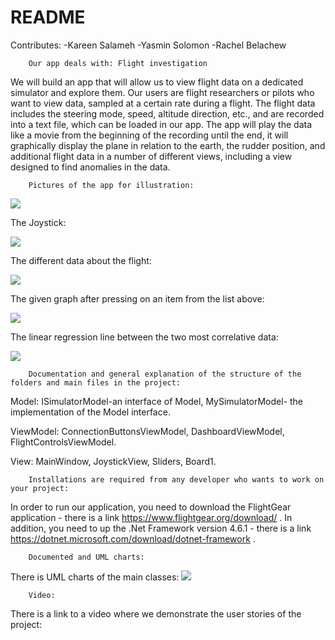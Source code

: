 # README

Contributes:
-Kareen Salameh
-Yasmin Solomon
-Rachel Belachew


        Our app deals with: Flight investigation

We will build an app that will allow us to view flight data on a dedicated simulator and explore them.
Our users are flight researchers or pilots who want to view data, sampled at a certain rate during a flight. 
The flight data includes the steering mode, speed, altitude direction, etc., and are recorded into a text file, which can be loaded in our app. 
The app will play the data like a movie from the beginning of the recording until the end,
it will graphically display the plane in relation to the earth, the rudder position, 
and additional flight data in a number of different views, including a view designed to find anomalies in the data.

        Pictures of the app for illustration:
<img src="https://user-images.githubusercontent.com/49268743/114751945-76c46080-9d5e-11eb-900f-4f566266043d.png">

The Joystick:

<img src="https://user-images.githubusercontent.com/49268743/114753222-e1c26700-9d5f-11eb-9211-d4407e32998a.png">

The different data about the flight:

<img src="https://user-images.githubusercontent.com/49268743/114753694-6e6d2500-9d60-11eb-812f-fd52787cc0c6.png">

The given graph after pressing on an item from the list above:

<img src="https://user-images.githubusercontent.com/49268743/114754202-fb17e300-9d60-11eb-9165-7b4809dff4a8.png">

The linear regression line between the two most correlative data:

<img src="https://user-images.githubusercontent.com/49268743/114755166-07507000-9d62-11eb-83c6-afc6a95a3dc9.png">

        Documentation and general explanation of the structure of the folders and main files in the project:
Model: ISimulatorModel-an interface of Model,
       MySimulatorModel- the implementation of the Model interface.
       
ViewModel: ConnectionButtonsViewModel,
           DashboardViewModel,
           FlightControlsViewModel.
           
View:      MainWindow, 
           JoystickView, 
           Sliders,
           Board1.
           
        Installations are required from any developer who wants to work on your project:
In order to run our application, you need to download the FlightGear application - there is a link https://www.flightgear.org/download/ .
In addition, you need to up the .Net Framework version 4.6.1  - there is a link https://dotnet.microsoft.com/download/dotnet-framework .

        Documented and UML charts:
There is UML charts of the main classes:
<img src="https://user-images.githubusercontent.com/49268743/114918284-95465c80-9e2f-11eb-9df0-740c7f9b118f.png">

        Video:
There is a link to a video where we demonstrate the user stories of the project:








